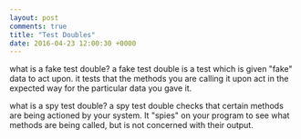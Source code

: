 ```yaml
---
layout: post
comments: true
title: "Test Doubles"
date: 2016-04-23 12:00:30 +0000
---
```


what is a fake test double?
a fake test double is a test which is given "fake" data to act upon. it tests that the methods you are calling it upon act in the expected way for the particular data you gave it.

what is a spy test double?
a spy test double checks that certain methods are being actioned by your system. It "spies" on your program to see what methods are being called, but is not concerned with their output.
